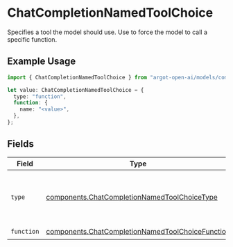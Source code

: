 # ChatCompletionNamedToolChoice

Specifies a tool the model should use. Use to force the model to call a specific function.

## Example Usage

```typescript
import { ChatCompletionNamedToolChoice } from "argot-open-ai/models/components";

let value: ChatCompletionNamedToolChoice = {
  type: "function",
  function: {
    name: "<value>",
  },
};
```

## Fields

| Field                                                                                                                | Type                                                                                                                 | Required                                                                                                             | Description                                                                                                          |
| -------------------------------------------------------------------------------------------------------------------- | -------------------------------------------------------------------------------------------------------------------- | -------------------------------------------------------------------------------------------------------------------- | -------------------------------------------------------------------------------------------------------------------- |
| `type`                                                                                                               | [components.ChatCompletionNamedToolChoiceType](../../models/components/chatcompletionnamedtoolchoicetype.md)         | :heavy_check_mark:                                                                                                   | The type of the tool. Currently, only `function` is supported.                                                       |
| `function`                                                                                                           | [components.ChatCompletionNamedToolChoiceFunction](../../models/components/chatcompletionnamedtoolchoicefunction.md) | :heavy_check_mark:                                                                                                   | N/A                                                                                                                  |